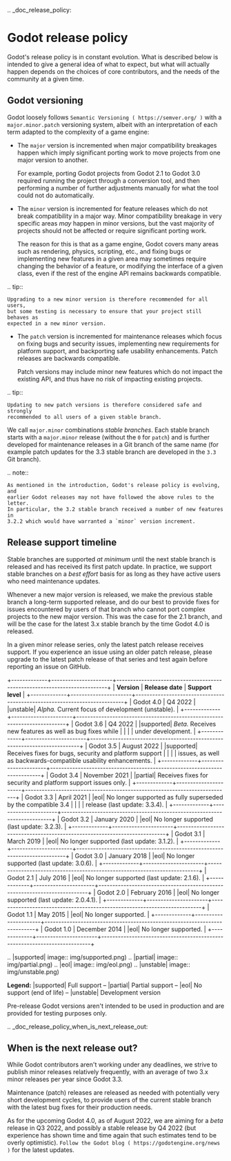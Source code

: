 .. _doc_release_policy:

Godot release policy
====================

Godot's release policy is in constant evolution. What is described below is
intended to give a general idea of what to expect, but what will actually
happen depends on the choices of core contributors, and the needs of the
community at a given time.

Godot versioning
----------------

Godot loosely follows `Semantic Versioning ( https://semver.org/ )` with a
`major.minor.patch` versioning system, albeit with an interpretation of each
term adapted to the complexity of a game engine:

- The `major` version is incremented when major compatibility breakages happen
  which imply significant porting work to move projects from one major version
  to another.

  For example, porting Godot projects from Godot 2.1 to Godot 3.0 required
  running the project through a conversion tool, and then performing a number
  of further adjustments manually for what the tool could not do automatically.

- The `minor` version is incremented for feature releases which do not break
  compatibility in a major way. Minor compatibility breakage in very specific
  areas *may* happen in minor versions, but the vast majority of projects
  should not be affected or require significant porting work.

  The reason for this is that as a game engine, Godot covers many areas such
  as rendering, physics, scripting, etc., and fixing bugs or implementing new
  features in a given area may sometimes require changing the behavior of a
  feature, or modifying the interface of a given class, even if the rest of
  the engine API remains backwards compatible.

.. tip::

    Upgrading to a new minor version is therefore recommended for all users,
    but some testing is necessary to ensure that your project still behaves as
    expected in a new minor version.

- The `patch` version is incremented for maintenance releases which focus on
  fixing bugs and security issues, implementing new requirements for platform
  support, and backporting safe usability enhancements. Patch releases are
  backwards compatible.

  Patch versions may include minor new features which do not impact the
  existing API, and thus have no risk of impacting existing projects.

.. tip::

    Updating to new patch versions is therefore considered safe and strongly
    recommended to all users of a given stable branch.

We call `major.minor` combinations *stable branches*. Each stable branch
starts with a `major.minor` release (without the `0` for `patch`) and is
further developed for maintenance releases in a Git branch of the same name
(for example patch updates for the 3.3 stable branch are developed in the
`3.3` Git branch).

.. note::

    As mentioned in the introduction, Godot's release policy is evolving, and
    earlier Godot releases may not have followed the above rules to the letter.
    In particular, the 3.2 stable branch received a number of new features in
    3.2.2 which would have warranted a `minor` version increment.

Release support timeline
------------------------

Stable branches are supported *at minimum* until the next stable branch is
released and has received its first patch update. In practice, we support
stable branches on a *best effort* basis for as long as they have active users
who need maintenance updates.

Whenever a new major version is released, we make the previous stable branch a
long-term supported release, and do our best to provide fixes for issues
encountered by users of that branch who cannot port complex projects to the new
major version. This was the case for the 2.1 branch, and will be the case for
the latest 3.x stable branch by the time Godot 4.0 is released.

In a given minor release series, only the latest patch release receives support.
If you experience an issue using an older patch release, please upgrade to the
latest patch release of that series and test again before reporting an issue
on GitHub.

+-------------+----------------------+--------------------------------------------------------------------------+
| **Version** | **Release date**     | **Support level**                                                        |
+-------------+----------------------+--------------------------------------------------------------------------+
| Godot 4.0   | Q4 2022              | |unstable| *Alpha.* Current focus of development (unstable).             |
+-------------+----------------------+--------------------------------------------------------------------------+
| Godot 3.6   | Q4 2022              | |supported| *Beta.* Receives new features as well as bug fixes while     |
|             |                      | under development.                                                       |
+-------------+----------------------+--------------------------------------------------------------------------+
| Godot 3.5   | August 2022          | |supported| Receives fixes for bugs, security and platform support       |
|             |                      | issues, as well as backwards-compatible usability enhancements.          |
+-------------+----------------------+--------------------------------------------------------------------------+
| Godot 3.4   | November 2021        | |partial| Receives fixes for security and platform support issues only.  |
+-------------+----------------------+--------------------------------------------------------------------------+
| Godot 3.3   | April 2021           | |eol| No longer supported as fully superseded by the compatible 3.4      |
|             |                      | release (last update: 3.3.4).                                            |
+-------------+----------------------+--------------------------------------------------------------------------+
| Godot 3.2   | January 2020         | |eol| No longer supported (last update: 3.2.3).                          |
+-------------+----------------------+--------------------------------------------------------------------------+
| Godot 3.1   | March 2019           | |eol| No longer supported (last update: 3.1.2).                          |
+-------------+----------------------+--------------------------------------------------------------------------+
| Godot 3.0   | January 2018         | |eol| No longer supported (last update: 3.0.6).                          |
+-------------+----------------------+--------------------------------------------------------------------------+
| Godot 2.1   | July 2016            | |eol| No longer supported (last update: 2.1.6).                          |
+-------------+----------------------+--------------------------------------------------------------------------+
| Godot 2.0   | February 2016        | |eol| No longer supported (last update: 2.0.4.1).                        |
+-------------+----------------------+--------------------------------------------------------------------------+
| Godot 1.1   | May 2015             | |eol| No longer supported.                                               |
+-------------+----------------------+--------------------------------------------------------------------------+
| Godot 1.0   | December 2014        | |eol| No longer supported.                                               |
+-------------+----------------------+--------------------------------------------------------------------------+

.. |supported| image:: img/supported.png)
.. |partial| image:: img/partial.png)
.. |eol| image:: img/eol.png)
.. |unstable| image:: img/unstable.png)

**Legend:**
|supported| Full support –
|partial| Partial support –
|eol| No support (end of life) –
|unstable| Development version

Pre-release Godot versions aren't intended to be used in production and are
provided for testing purposes only.

.. _doc_release_policy_when_is_next_release_out:

When is the next release out?
-----------------------------

While Godot contributors aren't working under any deadlines, we strive to
publish minor releases relatively frequently, with an average of two 3.x minor
releases per year since Godot 3.3.

Maintenance (patch) releases are released as needed with potentially very
short development cycles, to provide users of the current stable branch with
the latest bug fixes for their production needs.

As for the upcoming Godot 4.0, as of August 2022, we are aiming for a *beta*
release in Q3 2022, and possibly a stable release by Q4 2022 (but experience
has shown time and time again that such estimates tend to be overly optimistic).
`Follow the Godot blog ( https://godotengine.org/news )` for the latest updates.
